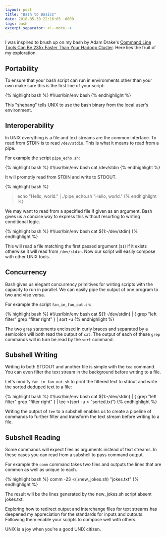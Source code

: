 ```yaml
---
layout: post
title: "Bash to Basics"
date: 2018-05-30 22:16:03 -0800
tags: bash
excerpt_separator: <!--more-->
---
```


I was inspired to brush up on my bash by Adam Drake's [Command Line Tools Can Be 235x Faster Than Your Hadoop Cluster](https://adamdrake.com/command-line-tools-can-be-235x-faster-than-your-hadoop-cluster.html). Here lies the fruit of my exploration.
<!--more-->

## Portability

To ensure that your bash script can run in environments other than your own make sure this is the first line of your script:

{% highlight bash %}
#!/usr/bin/env bash
{% endhighlight %}

This "shebang" tells UNIX to use the bash binary from the local user's environment.

## Interoperability

In UNIX everything is a file and text streams are the common interface. To read from STDIN is to read `/dev/stdin`. This is what it means to read from a pipe.

For example the script `pipe_echo.sh`:

{% highlight bash %}
#!/usr/bin/env bash
cat /dev/stdin
{% endhighlight %}

It will promptly read from STDIN and write to STDOUT.

{% highlight bash %}
> echo "Hello, world." | ./pipe_echo.sh
"Hello, world."
{% endhighlight %}

We may want to read from a specified file if given as an argument. Bash gives us a concise way to express this without resorting to writing conditional logic.

{% highlight bash %}
#!/usr/bin/env bash
cat ${1:-/dev/stdin}
{% endhighlight %}

This will read a file matching the first passed argument (`$1`) if it exists otherwise it will read from `/dev/stdin`. Now our script will easily compose with other UNIX tools.

## Concurrency

Bash gives us elegant concurrency primitives for writing scripts with the capacity to run in parallel. We can easily pipe the output of one program to two and vise versa.

For example the script `fan_in_fan_out.sh`:

{% highlight bash %}
#!/usr/bin/env bash
cat ${1:-/dev/stdin} | {
  grep "left filter"
  grep "filter right"
} | sort -u
{% endhighlight %}

The two `grep` statements enclosed in curly braces and separated by a semicolon will both read the output of `cat`. The output of each of these `grep` commands will in turn be read by the `sort` command.

## Subshell Writing

Writing to both STDOUT and another file is simple with the `tee` command. You can even filter the text stream in the background before writing to a file.

Let's modify `fan_in_fan_out.sh` to print the filtered text to stdout and write the sorted deduped text to a file:

{% highlight bash %}
#!/usr/bin/env bash
cat ${1:-/dev/stdin} | {
  grep "left filter"
  grep "filter right"
} |
tee >(sort -u > "sorted.txt")
{% endhighlight %}

Writing the output of `tee` to a subshell enables us to create a pipeline of commands to further filter and transform the text stream before writing to a file.

## Subshell Reading

Some commands will expect files as arguments instead of text streams. In these cases you can read from a subshell to pass command output.

For example the `comm` command takes two files and outputs the lines that are common as well as unique to each.

{% highlight bash %}
comm -23 <(./new_jokes.sh) "jokes.txt"
{% endhighlight %}

The result will be the lines generated by the new_jokes.sh script absent jokes.txt.

Exploring how to redirect output and interchange files for text streams has deepened my appreciation for the standards for inputs and outputs. Following them enable your scripts to compose well with others.

UNIX is a joy when you're a good UNIX citizen.
